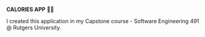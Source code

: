 **CALORIES APP** 🍕🍝

I created this application in my Capstone course - Software Engineering 491 @ Rutgers University.
